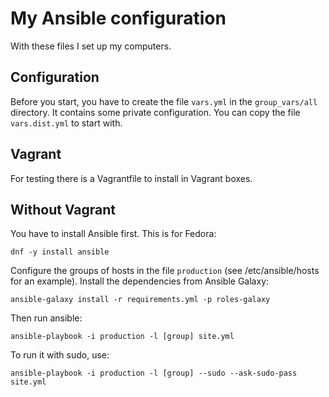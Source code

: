 # My Ansible configuration #

With these files I set up my computers.

## Configuration

Before you start, you have to create the file `vars.yml` in the `group_vars/all` directory. It contains some private configuration.
You can copy the file `vars.dist.yml` to start with.

## Vagrant

For testing there is a Vagrantfile to install in Vagrant boxes.

## Without Vagrant

You have to install Ansible first. This is for Fedora:

    dnf -y install ansible

Configure the groups of hosts in the file `production` (see /etc/ansible/hosts for an example).
Install the dependencies from Ansible Galaxy:

    ansible-galaxy install -r requirements.yml -p roles-galaxy

Then run ansible:

    ansible-playbook -i production -l [group] site.yml

To run it with sudo, use:

    ansible-playbook -i production -l [group] --sudo --ask-sudo-pass site.yml
